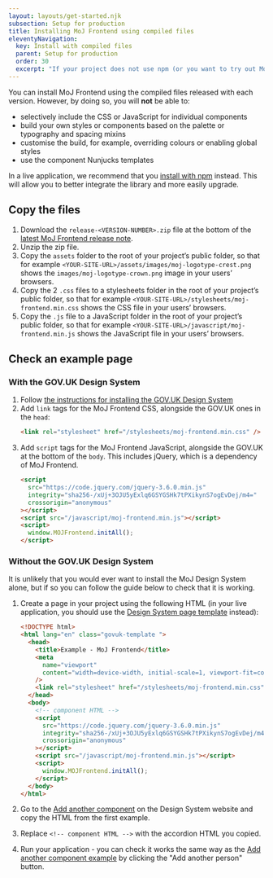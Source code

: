 ```yaml
---
layout: layouts/get-started.njk
subsection: Setup for production
title: Installing MoJ Frontend using compiled files
eleventyNavigation:
  key: Install with compiled files
  parent: Setup for production
  order: 30
  excerpt: "If your project does not use npm (or you want to try out MoJ Frontend without installing it through NPM) download and include compiled stylesheets."
---
```


You can install MoJ Frontend using the compiled files released with each version. However, by doing so, you will **not** be able to:

- selectively include the CSS or JavaScript for individual components
- build your own styles or components based on the palette or typography and spacing mixins
- customise the build, for example, overriding colours or enabling global styles
- use the component Nunjucks templates

In a live application, we recommend that you [install with npm](/production/installing-with-npm) instead. This will allow you to better integrate the library and more easily upgrade.

## Copy the files

1. Download the `release-<VERSION-NUMBER>.zip` file at the bottom of the [latest MoJ Frontend release note](https://github.com/ministryofjustice/moj-frontend/releases/latest).
2. Unzip the zip file.
3. Copy the `assets` folder to the root of your project’s public folder, so that for example `<YOUR-SITE-URL>/assets/images/moj-logotype-crest.png` shows the `images/moj-logotype-crown.png` image in your users’ browsers.
4. Copy the 2 `.css` files to a stylesheets folder in the root of your project’s public folder, so that for example `<YOUR-SITE-URL>/stylesheets/moj-frontend.min.css` shows the CSS file in your users’ browsers.
5. Copy the `.js` file to a JavaScript folder in the root of your project’s public folder, so that for example `<YOUR-SITE-URL>/javascript/moj-frontend.min.js` shows the JavaScript file in your users’ browsers.

## Check an example page

### With the GOV.UK Design System

1. Follow [the instructions for installing the GOV.UK Design System](https://frontend.design-system.service.gov.uk/install-using-precompiled-files/)
2. Add `link` tags for the MoJ Frontend CSS, alongside the GOV.UK ones in the `head`:
   ```html
   <link rel="stylesheet" href="/stylesheets/moj-frontend.min.css" />
   ```
3. Add `script` tags for the MoJ Frontend JavaScript, alongside the GOV.UK at the bottom of the `body`. This includes jQuery, which is a dependency of MoJ Frontend.
   ```html
   <script
     src="https://code.jquery.com/jquery-3.6.0.min.js"
     integrity="sha256-/xUj+3OJU5yExlq6GSYGSHk7tPXikynS7ogEvDej/m4="
     crossorigin="anonymous"
   ></script>
   <script src="/javascript/moj-frontend.min.js"></script>
   <script>
     window.MOJFrontend.initAll();
   </script>
   ```

### Without the GOV.UK Design System

It is unlikely that you would ever want to install the MoJ Design System alone, but if so you can follow the guide below to check that it is working.

1. Create a page in your project using the following HTML (in your live application, you should use the [Design System page template](https://design-system.service.gov.uk/styles/page-template/) instead):

   ```html
   <!DOCTYPE html>
   <html lang="en" class="govuk-template ">
     <head>
       <title>Example - MoJ Frontend</title>
       <meta
         name="viewport"
         content="width=device-width, initial-scale=1, viewport-fit=cover"
       />
       <link rel="stylesheet" href="/stylesheets/moj-frontend.min.css" />
     </head>
     <body>
       <!-- component HTML -->
       <script
         src="https://code.jquery.com/jquery-3.6.0.min.js"
         integrity="sha256-/xUj+3OJU5yExlq6GSYGSHk7tPXikynS7ogEvDej/m4="
         crossorigin="anonymous"
       ></script>
       <script src="/javascript/moj-frontend.min.js"></script>
       <script>
         window.MOJFrontend.initAll();
       </script>
     </body>
   </html>
   ```

2. Go to the [Add another component](/components/add-another/) on the Design System website and copy the HTML from the first example.

3. Replace `<!-- component HTML -->` with the accordion HTML you copied.

4. Run your application - you can check it works the same way as the [Add another component example](/examples/add-another/) by clicking the "Add another person" button.

